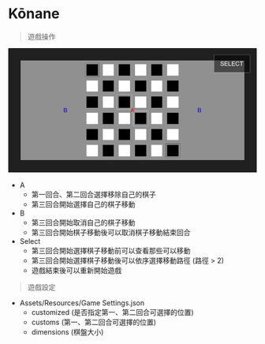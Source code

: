 # Kōnane

> 遊戲操作

![](screenshot.png)

- A
  - 第一回合、第二回合選擇移除自己的棋子
  - 第三回合開始選擇自己的棋子移動
- B
  - 第三回合開始取消自己的棋子移動
  - 第三回合開始棋子移動後可以取消棋子移動結束回合
- Select
  - 第三回合開始選擇棋子移動前可以查看那些可以移動
  - 第三回合開始選擇棋子移動後可以依序選擇移動路徑 (路徑 > 2)
  - 遊戲結束後可以重新開始遊戲

> 遊戲設定

- Assets/Resources/Game Settings.json
  - customized (是否指定第一、第二回合可選擇的位置)
  - customs  (第一、第二回合可選擇的位置)
  - dimensions (棋盤大小)
